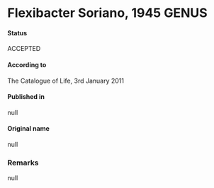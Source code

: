 # Flexibacter Soriano, 1945 GENUS

#### Status
ACCEPTED

#### According to
The Catalogue of Life, 3rd January 2011

#### Published in
null

#### Original name
null

### Remarks
null